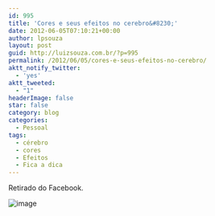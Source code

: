 ```yaml
---
id: 995
title: 'Cores e seus efeitos no cerebro&#8230;'
date: 2012-06-05T07:10:21+00:00
author: lpsouza
layout: post
guid: http://luizsouza.com.br/?p=995
permalink: /2012/06/05/cores-e-seus-efeitos-no-cerebro/
aktt_notify_twitter:
  - 'yes'
aktt_tweeted:
  - "1"
headerImage: false
star: false
category: blog
categories:
  - Pessoal
tags:
  - cérebro
  - cores
  - Efeitos
  - Fica a dica
---
```

Retirado do Facebook.

<img class="alignnone" alt="image" src="http://ihcenter.com.br/luizsouza/files/2012/06/wpid-facebook_51003.jpg" />